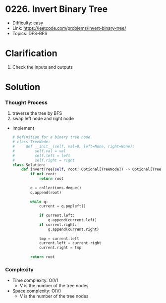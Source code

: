 # 0226. Invert Binary Tree

* Difficulty: easy
* Link: https://leetcode.com/problems/invert-binary-tree/
* Topics: DFS-BFS

# Clarification

1. Check the inputs and outputs

# Solution

### Thought Process

1. traverse the tree by BFS
2. swap left node and right node
- Implement
    
    ```python
    # Definition for a binary tree node.
    # class TreeNode:
    #     def __init__(self, val=0, left=None, right=None):
    #         self.val = val
    #         self.left = left
    #         self.right = right
    class Solution:
        def invertTree(self, root: Optional[TreeNode]) -> Optional[TreeNode]:
            if not root:
                return root
            
            q = collections.deque()
            q.append(root)
            
            while q:
                current = q.popleft()
                
                if current.left:
                    q.append(current.left)
                if current.right:
                    q.append(current.right)
                
                tmp = current.left
                current.left = current.right
                current.right = tmp
                
            return root
    ```
    

### Complexity

- Time complexity: O(V)
    - V is the number of the tree nodes
- Space complexity: O(V)
    - V is the number of the tree nodes